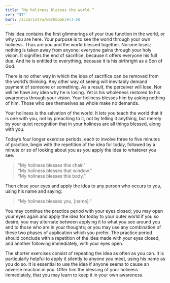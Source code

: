 ```yaml
---
title: “My holiness blesses the world.”
ref: "37"
burl: /acim/intro/workbook/#l1-50
---
```


This idea contains the first glimmerings of your true function in the
world, or why you are here. Your purpose is to see the world through your
own holiness. Thus are you and the world blessed together. No-one loses;
nothing is taken away from anyone; everyone gains through your holy
vision. It signifies the end of sacrifice, because it offers everyone
his full due. And he is entitled to everything, because it is his
birthright as a Son of God.

There is no other way in which the idea of sacrifice can be removed from
the world’s thinking. Any other way of seeing will inevitably demand
payment of someone or something. As a result, the perceiver will lose.
Nor will he have any idea why he is losing. Yet is his wholeness restored
to his awareness through your vision. Your holiness blesses him by asking
nothing of him. Those who see themselves as whole make no demands.

Your holiness is the salvation of the world. It lets you teach the world
that it is one with you, not by preaching to it, not by telling it
anything, but merely by your quiet recognition that in your holiness are
all things blessed, along with you.

Today’s four longer exercise periods, each to involve three to five
minutes of practice, begin with the repetition of the idea for today,
followed by a minute or so of looking about you as you apply the idea to
whatever you see:

> “My holiness blesses this chair.”<br/>
> “My holiness blesses that window.”<br/>
> “My holiness blesses this body.”

Then close your eyes and apply the idea to any person who occurs to you,
using his name and saying:

> “My holiness blesses you, \[name\].”

You may continue the practice period with your eyes closed; you may open
your eyes again and apply the idea for today to your outer world if you
so desire; you may alternate between applying it
to what you see around you and to those who are in your thoughts; or you
may use any combination of these two phases of application which you
prefer. The practice period should conclude with a repetition of the
idea made with your eyes closed, and another following immediately, with
your eyes open.

The shorter exercises consist of repeating the idea as often as you can.
It is particularly helpful to apply it silently to anyone you meet,
using his name as you do so. It is essential to use the idea if anyone
seems to cause an adverse reaction in you. Offer him the blessing of
your holiness immediately, that you may learn to keep it in your own
awareness.

